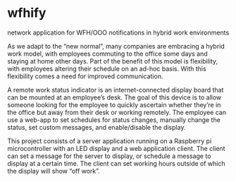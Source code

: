 # wfhify
network application for WFH/OOO notifications in hybrid work environments

As we adapt to the “new normal”, many companies are embracing a hybrid work model, with employees commuting to the office some days and staying at home other days. Part of the benefit of this model is flexibility, with employees altering their schedule on an ad-hoc basis. With this flexibility comes a need for improved communication.

A remote work status indicator is an internet-connected display board that can be mounted at an employee’s desk. The goal of this device is to allow someone looking for the employee to quickly ascertain whether they’re in the office but away from their desk or working remotely. The employee can use a web-app to set schedules for status changes, manually change the status, set custom messages, and enable/disable the display.

This project consists of a server application running on a Raspberry pi microcontroller with an LED display and a web application client. The client can set a message for the server to display, or schedule a message to display at a certain time. The client can set working hours outside of which the display will show “off work”. 
